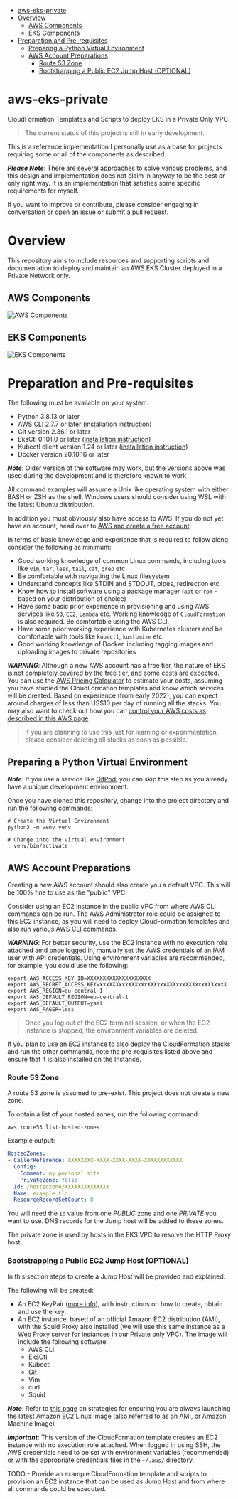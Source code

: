 
- [aws-eks-private](#aws-eks-private)
- [Overview](#overview)
  - [AWS Components](#aws-components)
  - [EKS Components](#eks-components)
- [Preparation and Pre-requisites](#preparation-and-pre-requisites)
  - [Preparing a Python Virtual Environment](#preparing-a-python-virtual-environment)
  - [AWS Account Preparations](#aws-account-preparations)
    - [Route 53 Zone](#route-53-zone)
    - [Bootstrapping a Public EC2 Jump Host (OPTIONAL)](#bootstrapping-a-public-ec2-jump-host-optional)

# aws-eks-private

CloudFormation Templates and Scripts to deploy EKS in a Private Only VPC

> The current status of this project is still in early development.

This is a reference implementation I personally use as a base for projects requiring some or all of the components as described.

_**Please Note**_: There are several approaches to solve various problems, and this design and implementation does not claim in anyway to be the best or only right way. It is an implementation that satisfies some specific requirements for myself.

If you want to improve or contribute, please consider engaging in conversation or open an issue or submit a pull request.

# Overview

This repository aims to include resources and supporting scripts and documentation to deploy and maintain an AWS EKS Cluster deployed in a Private Network only.

## AWS Components

![AWS Components](implementation-diagram-aws-components.png)

## EKS Components

![EKS Components](implementation-diagram-eks-components.png)

# Preparation and Pre-requisites

The following must be available on your system:

* Python 3.8.13 or later
* AWS CLI 2.7.7 or later ([installation instruction](https://docs.aws.amazon.com/cli/latest/userguide/getting-started-install.html))
* Git version 2.36.1 or later
* EksCtl 0.101.0 or later ([installation instruction](https://docs.aws.amazon.com/eks/latest/userguide/eksctl.html))
* Kubectl client version 1.24 or later ([installation instruction](https://kubernetes.io/docs/tasks/tools/install-kubectl-linux/))
* Docker version 20.10.16 or later

_**Note**_: Older version of the software may work, but the versions above was used during the development and is therefore known to work

All command examples will assume a Unix like operating system with either BASH or ZSH as the shell. Windows users should consider using WSL with the latest Ubuntu distribution.

In addition you must obviously also have access to AWS. If you do not yet have an account, head over to [AWS and create a free account](https://aws.amazon.com/free/).

In terms of basic knowledge and experience that is required to follow along, consider the following as minimum:

* Good working knowledge of common Linux commands, including tools like `vim`, `tar`, `less`, `tail`, `cat`, `grep` etc. 
* Be comfortable with navigating the Linux filesystem
* Understand concepts like STDIN and STDOUT, pipes, redirection etc.
* Know how to install software using a package manager (`apt` or `rpm` - based on your distribution of choice)
* Have some basic prior experience in provisioning and using AWS services like `S3`, `EC2`, `Lambda` etc. Working knowledge of `CloudFormation` is also required. Be comfortable using the AWS CLI.
* Have some prior working experience with Kubernetes clusters and be comfortable with tools like `kubectl`, `kustomize` etc.
* Good working knowledge of Docker, including tagging images and uploading images to private repositories

_**WARNING**_: Although a new AWS account has a free tier, the nature of EKS is not completely covered by the free tier, and some costs are expected. You can use the [AWS Pricing Calculator](https://calculator.aws/#/) to estimate your costs, assuming you have studied the CloudFormation templates and know which services will be created. Based on experience (from early 2022), you can expect around charges of less than US$10 per day of running all the stacks. You may also want to check out how you can [control your AWS costs as described in this AWS page](https://aws.amazon.com/getting-started/hands-on/control-your-costs-free-tier-budgets/)

> If you are planning to use this just for learning or experimentation, please consider deleting all stacks as soon as possible.

## Preparing a Python Virtual Environment

_**Note**_: If you use a service like [GitPod](https://gitpod.io/), you can skip this step as you already have a unique development environment.

Once you have cloned this repository, change into the project directory and run the following commands:

```shell
# Create the Virtual Environment
python3 -m venv venv

# Change into the virtual environment
. venv/bin/activate
```

## AWS Account Preparations

Creating a new AWS account should also create you a default VPC. This will be 100% fine to use as the "public" VPC.

Consider using an EC2 instance in the public VPC from where AWS CLI commands can be run. The AWS Administrator role could be assigned to this EC2 instance, as you will need to deploy CloudFormation templates and also run various AWS CLI commands. 

_**WARNING**_: For better security, use the EC2 instance with no execution role attached amd once logged in, manually set the AWS credentials of an IAM user with API credentials. Using environment variables are recommended, for example, you could use the following:

```shell
export AWS_ACCESS_KEY_ID=XXXXXXXXXXXXXXXXXXXX
export AWS_SECRET_ACCESS_KEY=xxxXXXxxxXXXxxxXXXxxxXXXxxxXXXxxxXXXxxxX
export AWS_REGION=eu-central-1
export AWS_DEFAULT_REGION=eu-central-1
export AWS_DEFAULT_OUTPUT=yaml
export AWS_PAGER=less
```

> Once you log out of the EC2 terminal session, or when the EC2 instance is stopped, the environment variables are deleted.

If you plan to use an EC2 instance to also deploy the CloudFormation stacks and run the other commands, note the pre-requisites listed above and ensure that it is also installed on the Instance.

### Route 53 Zone

A route 53 zone is assumed to pre-exist. This project does not create a new zone.

To obtain a list of your hosted zones, run the following command:

```shell
aws route53 list-hosted-zones
```

Example output:

```yaml
HostedZones:
- CallerReference: XXXXXXXX-XXXX-XXXX-XXXX-XXXXXXXXXXXX
  Config:
    Comment: my personal site
    PrivateZone: false
  Id: /hostedzone/XXXXXXXXXXXXXX
  Name: example.tld.
  ResourceRecordSetCount: 8
```

You will need the `Id` value from one _PUBLIC_ zone and one _PRIVATE_ you want to use. DNS records for the Jump host will be added to these zones.

The private zone is used by hosts in the EKS VPC to resolve the HTTP Proxy host.

### Bootstrapping a Public EC2 Jump Host (OPTIONAL)

In this section steps to create a Jump Host will be provided and explained.

The following will be created:

* An EC2 KeyPair ([more info](https://docs.aws.amazon.com/AWSEC2/latest/UserGuide/ec2-key-pairs.html)), with instructions on how to create, obtain and use the key.
* An EC2 instance, based of an official Amazon EC2 distribution (AMI), with the Squid Proxy also installed (we will use this same instance as a Web Proxy server for instances in our Private only VPC). The image will include the following software:
  * AWS CLI
  * EksCtl
  * Kubectl
  * Git
  * Vim
  * curl
  * Squid

_**Note**_: Refer to [this page](https://aws.amazon.com/blogs/compute/query-for-the-latest-amazon-linux-ami-ids-using-aws-systems-manager-parameter-store/) on strategies for ensuring you are always launching the latest Amazon EC2 Linux Image (also referred to as an AMI, or Amazon Machine Image)

_**Important**_: This version of the CloudFormation template creates an EC2 instance with no execution role attached. When logged in using SSH, the AWS credentials need to be set with environment variables (recommended) or with the appropriate credentials files in the `~/.aws/` directory.

TODO - Provide an example CloudFormation template and scripts to provision an EC2 instance that can be used as Jump Host and from where all commands could be executed.

